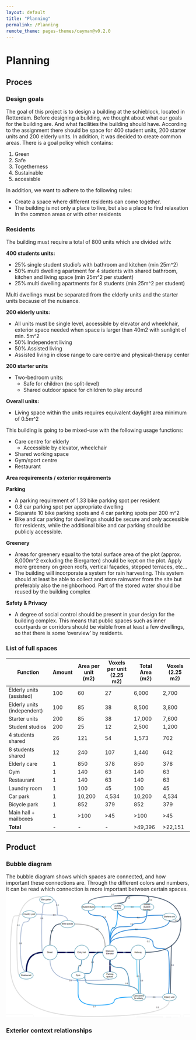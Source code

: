 ```yaml
---
layout: default
title: "Planning"
permalink: /Planning
remote_theme: pages-themes/cayman@v0.2.0
---
```



# Planning 
## Proces
### Design goals
The goal of this project is to design a building at the schieblock, located in Rotterdam. Before designing a building, we thought about what our goals for the building are. And what facilities the building should have. According to the assignment there should be space for 400 student units, 200 starter units and 200 elderly units. In addition, it was decided to create common areas. There is a goal policy which contains: 
1. Green
2. Safe 
3. Togetherness 
4. Sustainable 
5. accesisble


In addition, we want to adhere to the following rules: 
- Create a space where different residents can come together.  
- The building is not only a place to live, but also a place to find relaxation in the common areas or with other residents 

### Residents
The building must require a total of 800 units which are divided with:

**400 students units:**

- 25% single student studio’s with bathroom and kitchen (min 25m^2)
- 50% multi dwelling apartment for 4 students with shared bathroom, kitchen and living space (min 25m^2 per student)
- 25% multi dwelling apartments for 8 students (min 25m^2 per student)

Multi dwellings must be separated from the elderly units and the starter units because of the nuisance.

**200 elderly units:**

- All units must be single level, accessible by elevator and wheelchair, exterior space needed when space is larger than 40m2 with sunlight of min. 5m^2
- 50% Independent living
- 50% Assisted living
- Assisted living in close range to care centre and physical-therapy center

**200 starter units**

- Two-bedroom units:
  - Safe for children (no split-level)
  - Shared outdoor space for children to play around

**Overall units:**

- Living space within the units requires equivalent daylight area minimum of 0.5m^2

This building is going to be mixed-use with the following usage functions:

- Care centre for elderly
  - Accessible by elevator, wheelchair
- Shared working space
- Gym/sport centre
- Restaurant

**Area requirements / exterior requirements**

**Parking**

- A parking requirement of 1.33 bike parking spot per resident
- 0.8 car parking spot per appropriate dwelling
- Separate 10 bike parking spots and 4 car parking spots per 200 m^2
- Bike and car parking for dwellings should be secure and only accessible for residents, while the additional bike and car parking should be publicly accessible.

**Greenery**

- Areas for greenery equal to the total surface area of the plot (approx. 8,000m^2 excluding the Biergarten) should be kept on the plot. Apply more greenery on green roofs, vertical façades, stepped terraces, etc...
- The building will incorporate a system for rain harvesting. This system should at least be able to collect and store rainwater from the site but preferably also the neighborhood. Part of the stored water should be reused by the building complex

**Safety & Privacy**

- A degree of social control should be present in your design for the building complex. This means that public spaces such as inner courtyards or corridors should be visible from at least a few dwellings, so that there is some ‘overview’ by residents.


### List of full spaces 
| Function               | Amount | Area per unit (m2) | Voxels per unit (2.25 m2) | Total Area (m2) | Voxels (2.25 m2) |
|------------------------|--------|---------------------|----------------------------|------------------|------------------|
| Elderly units (assisted) | 100    | 60                  | 27                         | 6,000            | 2,700            |
| Elderly units (independent) | 100    | 85                  | 38                         | 8,500            | 3,800            |
| Starter units          | 200    | 85                  | 38                         | 17,000           | 7,600            |
| Student studios        | 200    | 25                  | 12                         | 2,500            | 1,200            |
| 4 students shared      | 26     | 121                 | 54                         | 1,573            | 702              |
| 8 students shared      | 12      | 240                 | 107                        | 1,440            | 642              |
| Elderly care           | 1      | 850                 | 378                        | 850              | 378              |
| Gym                    | 1      | 140                 | 63                         | 140              | 63               |
| Restaurant             | 1      | 140                 | 63                         | 140              | 63               |
| Laundry room             | 1      | 100                 | 45                         | 100              | 45               |
| Car park               | 1      | 10,200              | 4,534                      | 10,200           | 4,534            |
| Bicycle park           | 1      | 852                 | 379                        | 852              | 379              |
| Main hall + mailboxes  | 1      | >100                | >45                        | >100             | >45              |
| **Total**              | -      | -                   | -                          | >49,396          | >22,151          |

## Product

### Bubble diagram
The bubble diagram shows which spaces are connected, and how important these connections are. Through the different colors and numbers, it can be read which connection is more important between certain spaces. 
![Metro Diagram](metrodiagram.png)



### Exterior context relationships

 



